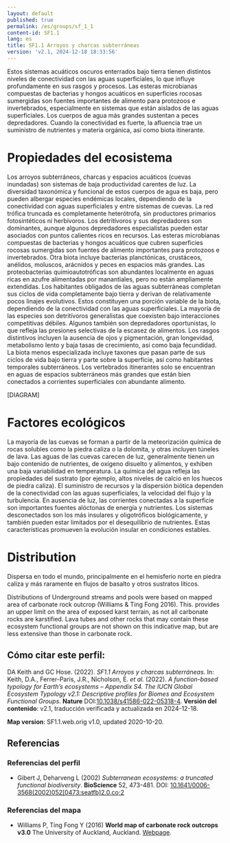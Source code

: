 ```yaml
---
layout: default
published: true
permalink: /es/groups/sf_1_1
content-id: SF1.1
lang: es
title: SF1.1 Arroyos y charcas subterráneas
version: 'v2.1, 2024-12-18 18:33:56'
---
```


Estos sistemas acuáticos oscuros enterrados bajo tierra tienen distintos niveles de conectividad con las aguas superficiales, lo que influye profundamente en sus rasgos y procesos. Las esteras microbianas compuestas de bacterias y hongos acuáticos en superficies rocosas sumergidas son fuentes importantes de alimento para protozoos e invertebrados, especialmente en sistemas que están aislados de las aguas superficiales. Los cuerpos de agua más grandes sustentan a peces depredadores. Cuando la conectividad es fuerte, la afluencia trae un suministro de nutrientes y materia orgánica, así como biota itinerante.

# Propiedades del ecosistema
 
Los arroyos subterráneos, charcas y espacios acuáticos (cuevas inundadas) son sistemas de baja productividad carentes de luz. La diversidad taxonómica y funcional de estos cuerpos de agua es baja, pero pueden albergar especies endémicas locales, dependiendo de la conectividad con aguas superficiales y entre sistemas de cuevas. La red trófica truncada es completamente heterótrofa, sin productores primarios fotosintéticos ni herbívoros. Los detritívoros y sus depredadores son dominantes, aunque algunos depredadores especialistas pueden estar asociados con puntos calientes ricos en recursos. Las esteras microbianas compuestas de bacterias y hongos acuáticos que cubren superficies rocosas sumergidas son fuentes de alimento importantes para protozoos e invertebrados. Otra biota incluye bacterias planctónicas, crustáceos, anélidos, moluscos, arácnidos y peces en espacios más grandes. Las proteobacterias quimioautotróficas son abundantes localmente en aguas ricas en azufre alimentadas por manantiales, pero no están ampliamente extendidas. Los habitantes obligados de las aguas subterráneas completan sus ciclos de vida completamente bajo tierra y derivan de relativamente pocos linajes evolutivos. Estos constituyen una porción variable de la biota, dependiendo de la conectividad con las aguas superficiales. La mayoría de las especies son detritívoros generalistas que coexisten bajo interacciones competitivas débiles. Algunos también son depredadores oportunistas, lo que refleja las presiones selectivas de la escasez de alimentos. Los rasgos distintivos incluyen la ausencia de ojos y pigmentación, gran longevidad, metabolismo lento y baja tasas de crecimiento, así como baja fecundidad. La biota menos especializada incluye taxones que pasan parte de sus ciclos de vida bajo tierra y parte sobre la superficie, así como habitantes temporales subterráneos. Los vertebrados itinerantes solo se encuentran en aguas de espacios subterráneos más grandes que están bien conectados a corrientes superficiales con abundante alimento.

[DIAGRAM]

# Factores ecológicos
 
La mayoría de las cuevas se forman a partir de la meteorización química de rocas solubles como la piedra caliza o la dolomita, y otras incluyen túneles de lava. Las aguas de las cuevas carecen de luz, generalmente tienen un bajo contenido de nutrientes, de oxígeno disuelto y alimentos, y exhiben una baja variabilidad en temperatura. La química del agua refleja las propiedades del sustrato (por ejemplo, altos niveles de calcio en los huecos de piedra caliza). El suministro de recursos y la dispersión biótica dependen de la conectividad con las aguas superficiales, la velocidad del flujo y la turbulencia. En ausencia de luz, las corrientes conectadas a la superficie son importantes fuentes alóctonas de energía y nutrientes. Los sistemas desconectados son los más insulares y oligotróficos biológicamente, y también pueden estar limitados por el desequilibrio de nutrientes. Estas características promueven la evolución insular en condiciones estables.
 
# Distribution
 
Dispersa en todo el mundo, principalmente en el hemisferio norte en piedra caliza y más raramente en flujos de basalto y otros sustratos líticos.

Distributions of Underground streams and pools were based on mapped area of carbonate rock outcrop (Williams & Ting Fong 2016). This. provides an upper limit on the area of exposed karst terrain, as not all carbonate rocks are karstified. Lava tubes and other rocks that may contain these ecosystem functional groups are not shown on this indicative map, but are less extensive than those in carbonate rock.

## Cómo citar este perfil:

DA Keith and GC Hose. (2022). *SF1.1 Arroyos y charcas subterráneas*. In: Keith, D.A., Ferrer-Paris, J.R., Nicholson, E. *et al.* (2022). *A function-based typology for Earth’s ecosystems – Appendix S4. The IUCN Global Ecosystem Typology v2.1: Descriptive profiles for Biomes and Ecosystem Functional Groups*. **Nature** DOI:[10.1038/s41586-022-05318-4](https://doi.org/10.1038/s41586-022-05318-4).
**Versión del contenido**: v2.1, traducción verificada y actualizada en 2024-12-18.

**Map version**: SF1.1.web.orig v1.0, updated 2020-10-20.

## Referencias

### Referencias del perfil
* Gibert J, Deharveng L  (2002) *Subterranean ecosystems: a truncated functional biodiversity*. **BioScience** 52, 473-481. DOI: [10.1641/0006-3568(2002)052[0473:seatfb]2.0.co;2](http://doi.org/10.1641/0006-3568(2002)052[0473:seatfb]2.0.co;2)

### Referencias del mapa
* Williams P, Ting Fong Y  (2016) **World map of carbonate rock outcrops v3.0** The University of Auckland, Auckland. [Webpage](https://www.fos.auckland.ac.nz/our_research/karst/).
